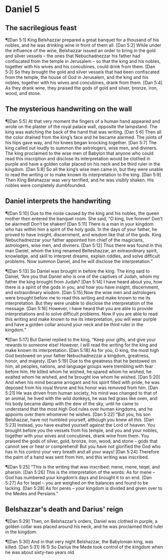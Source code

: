 # Daniel 5

## The sacrilegious feast
¶[Dan 5:1] King Belshazzar prepared a great banquet for a thousand of his nobles, and he was drinking wine in front of them all.
[Dan 5:2] While under the influence of the wine, Belshazzar issued an order to bring in the gold and silver vessels – the ones that Nebuchadnezzar his father had confiscated from the temple in Jerusalem – so that the king and his nobles, together with his wives and his concubines, could drink from them.
[Dan 5:3] So they brought the gold and silver vessels that had been confiscated from the temple, the house of God in Jerusalem, and the king and his nobles, together with his wives and concubines, drank from them.
[Dan 5:4] As they drank wine, they praised the gods of gold and silver, bronze, iron, wood, and stone.

## The mysterious handwriting on the wall
¶[Dan 5:5] At that very moment the fingers of a human hand appeared and wrote on the plaster of the royal palace wall, opposite the lampstand. The king was watching the back of the hand that was writing.
[Dan 5:6] Then all the color drained from the king’s face and he became alarmed. The joints of his hips gave way, and his knees began knocking together.
[Dan 5:7] The king called out loudly to summon the astrologers, wise men, and diviners. The king proclaimed to the wise men of Babylon that anyone who could read this inscription and disclose its interpretation would be clothed in purple and have a golden collar placed on his neck and be third ruler in the kingdom.
[Dan 5:8] So all the king’s wise men came in, but they were unable to read the writing or to make known its interpretation to the king.
[Dan 5:9] Then King Belshazzar was very terrified, and he was visibly shaken. His nobles were completely dumbfounded.

## Daniel interprets the handwriting
¶[Dan 5:10] Due to the noise caused by the king and his nobles, the queen mother then entered the banquet room. She said, “O king, live forever! Don’t be alarmed! Don’t be shaken!
[Dan 5:11] There is a man in your kingdom who has within him a spirit of the holy gods. In the days of your father, he proved to have insight, discernment, and wisdom like that of the gods. King Nebuchadnezzar your father appointed him chief of the magicians, astrologers, wise men, and diviners.
[Dan 5:12] Thus there was found in this man Daniel, whom the king renamed Belteshazzar, an extraordinary spirit, knowledge, and skill to interpret dreams, explain riddles, and solve difficult problems. Now summon Daniel, and he will disclose the interpretation.”

¶[Dan 5:13] So Daniel was brought in before the king. The king said to Daniel, “Are you that Daniel who is one of the captives of Judah, whom my father the king brought from Judah?
[Dan 5:14] I have heard about you, how there is a spirit of the gods in you, and how you have insight, discernment, and extraordinary wisdom.
[Dan 5:15] Now the wise men and astrologers were brought before me to read this writing and make known to me its interpretation. But they were unable to disclose the interpretation of the message.
[Dan 5:16] However, I have heard that you are able to provide interpretations and to solve difficult problems. Now if you are able to read this writing and make known to me its interpretation, you will wear purple and have a golden collar around your neck and be third ruler in the kingdom.”

¶[Dan 5:17] But Daniel replied to the king, “Keep your gifts, and give your rewards to someone else! However, I will read the writing for the king and make known its interpretation.
[Dan 5:18] As for you, O king, the most high God bestowed on your father Nebuchadnezzar a kingdom, greatness, honor, and majesty.
[Dan 5:19] Due to the greatness that he bestowed on him, all peoples, nations, and language groups were trembling with fear before him. He killed whom he wished, he spared whom he wished, he exalted whom he wished, and he brought low whom he wished.
[Dan 5:20] And when his mind became arrogant and his spirit filled with pride, he was deposed from his royal throne and his honor was removed from him.
[Dan 5:21] He was driven from human society, his mind was changed to that of an animal, he lived with the wild donkeys, he was fed grass like oxen, and his body became damp with the dew of the sky, until he came to understand that the most high God rules over human kingdoms, and he appoints over them whomever he wishes.
[Dan 5:22] “But you, his son Belshazzar, have not humbled yourself, although you knew all this.
[Dan 5:23] Instead, you have exalted yourself against the Lord of heaven. You brought before you the vessels from his temple, and you and your nobles, together with your wives and concubines, drank wine from them. You praised the gods of silver, gold, bronze, iron, wood, and stone – gods that cannot see or hear or comprehend! But you have not glorified the God who has in his control your very breath and all your ways!
[Dan 5:24] Therefore the palm of a hand was sent from him, and this writing was inscribed.

¶[Dan 5:25] “This is the writing that was inscribed: mene, mene, teqel, and pharsin.
[Dan 5:26] This is the interpretation of the words: As for mene – God has numbered your kingdom’s days and brought it to an end.
[Dan 5:27] As for teqel – you are weighed on the balances and found to be lacking.
[Dan 5:28] As for peres – your kingdom is divided and given over to the Medes and Persians.”

## Belshazzar's death and Darius' reign
¶[Dan 5:29] Then, on Belshazzar’s orders, Daniel was clothed in purple, a golden collar was placed around his neck, and he was proclaimed third ruler in the kingdom.

¶[Dan 5:30] And in that very night Belshazzar, the Babylonian king, was killed.
[Dan 5:31] (6:1) So Darius the Mede took control of the kingdom when he was about sixty-two years old.
